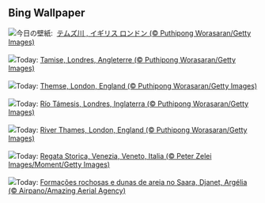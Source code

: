 ## Bing Wallpaper
![](https://www.bing.com/th?id=OHR.ThamesLondon_JA-JP6657553394_UHD.jpg&w=1000)今日の壁紙: &nbsp;[テムズ川 , イギリス ロンドン (© Puthipong Worasaran/Getty Images)](https://www.bing.com/th?id=OHR.ThamesLondon_JA-JP6657553394_UHD.jpg)
<br><br/>
![](https://www.bing.com/th?id=OHR.ThamesLondon_FR-FR8520495131_UHD.jpg&w=1000)Today: [Tamise, Londres, Angleterre (© Puthipong Worasaran/Getty Images)](https://www.bing.com/th?id=OHR.ThamesLondon_FR-FR8520495131_UHD.jpg)
<br><br/>
![](https://www.bing.com/th?id=OHR.ThamesLondon_DE-DE0223400196_UHD.jpg&w=1000)Today: [Themse, London, England (© Puthipong Worasaran/Getty Images)](https://www.bing.com/th?id=OHR.ThamesLondon_DE-DE0223400196_UHD.jpg)
<br><br/>
![](https://www.bing.com/th?id=OHR.ThamesLondon_ES-ES4307363719_UHD.jpg&w=1000)Today: [Río Támesis, Londres, Inglaterra (© Puthipong Worasaran/Getty Images)](https://www.bing.com/th?id=OHR.ThamesLondon_ES-ES4307363719_UHD.jpg)
<br><br/>
![](https://www.bing.com/th?id=OHR.ThamesLondon_EN-GB5554427883_UHD.jpg&w=1000)Today: [River Thames, London, England (© Puthipong Worasaran/Getty Images)](https://www.bing.com/th?id=OHR.ThamesLondon_EN-GB5554427883_UHD.jpg)
<br><br/>
![](https://www.bing.com/th?id=OHR.RegataStoricaVenezia_IT-IT2940958877_UHD.jpg&w=1000)Today: [Regata Storica, Venezia, Veneto, Italia (© Peter Zelei Images/Moment/Getty Images)](https://www.bing.com/th?id=OHR.RegataStoricaVenezia_IT-IT2940958877_UHD.jpg)
<br><br/>
![](https://www.bing.com/th?id=OHR.DjanetAlgeria_PT-BR4680900903_UHD.jpg&w=1000)Today: [Formações rochosas e dunas de areia no Saara, Djanet, Argélia (© Airpano/Amazing Aerial Agency)](https://www.bing.com/th?id=OHR.DjanetAlgeria_PT-BR4680900903_UHD.jpg)
<br><br/>
